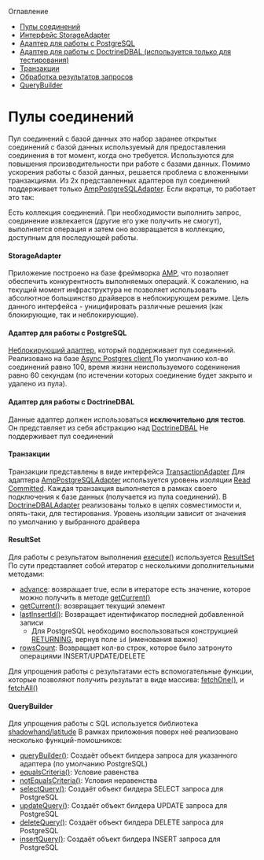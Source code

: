 Оглавление
* [Пулы соединений](https://github.com/mmasiukevich/service-bus/blob/master/doc/storages.md#%D0%9F%D1%83%D0%BB%D1%8B-%D1%81%D0%BE%D0%B5%D0%B4%D0%B8%D0%BD%D0%B5%D0%BD%D0%B8%D0%B9)
* [Интерфейс StorageAdapter](https://github.com/mmasiukevich/service-bus/blob/master/doc/storages.md#storageadapter)
* [Адаптер для работы с PostgreSQL](https://github.com/mmasiukevich/service-bus/blob/master/doc/storages.md#%D0%90%D0%B4%D0%B0%D0%BF%D1%82%D0%B5%D1%80-%D0%B4%D0%BB%D1%8F-%D1%80%D0%B0%D0%B1%D0%BE%D1%82%D1%8B-%D1%81-postgresql)
* [Адаптер для работы с DoctrineDBAL (используется только для тестирования)](https://github.com/mmasiukevich/service-bus/blob/master/doc/storages.md#%D0%90%D0%B4%D0%B0%D0%BF%D1%82%D0%B5%D1%80-%D0%B4%D0%BB%D1%8F-%D1%80%D0%B0%D0%B1%D0%BE%D1%82%D1%8B-%D1%81-doctrinedbal)
* [Транзакции](https://github.com/mmasiukevich/service-bus/blob/master/doc/storages.md#%D0%A2%D1%80%D0%B0%D0%BD%D0%B7%D0%B0%D0%BA%D1%86%D0%B8%D0%B8)
* [Обработка результатов запросов](https://github.com/mmasiukevich/service-bus/blob/master/doc/storages.md#resultset)
* [QueryBuilder](https://github.com/mmasiukevich/service-bus/blob/master/doc/storages.md#querybuilder)

# Пулы соединений

Пул соединений с базой данных это набор заранее открытых соединений с базой данных используемый для предоставления соединения в тот момент, когда оно требуется. 
Используются для повышения производительности при работе с базами данных. Помимо ускорения работы с базой данных, решается проблема с вложенными транзакциями.
Из 2х представленных адаптеров пул соединений поддерживает только [AmpPostgreSQLAdapter](). 
Если вкратце, то работает это так:

Есть коллекция соединений. При необходимости выполнить запрос, соединение извлекается (другие его уже получить не смогут), выполняется операция и затем оно возвращается в коллекцию, доступным для последующей работы.

#### StorageAdapter
Приложение построено на базе фреймворка [AMP](https://amphp.org/), что позволяет обеспечить конкурентность выполняемых операций. К сожалению, на текущий момент инфраструктура не позволяет использовать абсолютное большинство драйверов в неблокирующем режиме.
Цель данного интерфейса - уницифировать различные решения (как блокирующие, так и неблокирующие).

#### Адаптер для работы с PostgreSQL
[Неблокирующий адаптер](https://github.com/mmasiukevich/service-bus/blob/master/src/Storage/SQL/AmpPostgreSQL/AmpPostgreSQLAdapter.php), который поддерживает пул соединений. Реализовано на базе [Async Postgres client ](https://github.com/amphp/postgres)
По умолчанию кол-во соединений равно 100, время жизни неиспользуемого соденинения равно 60 секундам (по истечении которых соединение будет закрыто и удалено из пула).

#### Адаптер для работы с DoctrineDBAL
Данные адаптер должен использоваться **исключительно для тестов**. Он представляет из себя абстракцию над [DoctrineDBAL](https://github.com/doctrine/dbal)
Не поддерживает пул соединений

#### Транзакции
Транзакции представлены в виде интерфейса [TransactionAdapter](https://github.com/mmasiukevich/service-bus/blob/master/src/Storage/TransactionAdapter.php)
Для адаптера [AmpPostgreSQLAdapter](https://github.com/mmasiukevich/service-bus/blob/master/src/Storage/SQL/AmpPostgreSQL/AmpPostgreSQLAdapter.php) используется уровень изоляции [Read Committed](https://postgrespro.com/docs/postgrespro/9.5/transaction-iso#xact-read-committed). Каждая транзакция выполняется в рамках своего подключения к базе данных (получается из пула соединений). 
В [DoctrineDBALAdapter](https://github.com/mmasiukevich/service-bus/blob/master/src/Storage/SQL/DoctrineDBAL/DoctrineDBALAdapter.php) реализованы только в целях совместимости и, опять-таки, для тестирования. Уровень изоляции зависит от значения по умолчанию у выбранного драйвера

#### ResultSet

Для работы с результатом выполнения [execute()](https://github.com/mmasiukevich/service-bus/blob/master/src/Storage/StorageAdapter.php#L35) используется [ResultSet](https://github.com/mmasiukevich/service-bus/blob/master/src/Storage/ResultSet.php)
По сути представляет собой итератор с несколькими дополнительными методами:

* [advance](https://github.com/mmasiukevich/service-bus/blob/master/src/Storage/ResultSet.php#L37): возвращает true, если в итераторе есть значение, которое можно получить в методе [getCurrent()](https://github.com/mmasiukevich/service-bus/blob/master/src/Storage/ResultSet.php#L46)
* [getCurrent()](https://github.com/mmasiukevich/service-bus/blob/master/src/Storage/ResultSet.php#L46): возвращает текущий элемент
* [lastInsertId()](https://github.com/mmasiukevich/service-bus/blob/master/src/Storage/ResultSet.php#L57): Возвращает идентификатор последней добавленной записи
  * Для PostgreSQL необходимо воспользоваться конструкцией [RETURNING](https://www.postgresql.org/docs/9.1/static/sql-insert.html), вернув поле ```id``` (именования важно)
* [rowsCount](https://github.com/mmasiukevich/service-bus/blob/master/src/Storage/ResultSet.php#L66): Возвращает кол-во строк, которое было затронуто операциями INSERT/UPDATE/DELETE

Для упрощения работы с результатами есть вспомогательные функции, которые позволяют получить результат в виде массива:  [fetchOne()](https://github.com/mmasiukevich/service-bus/blob/master/src/Storage/functions.php#L59), и [fetchAll()](https://github.com/mmasiukevich/service-bus/blob/master/src/Storage/functions.php#L30)

#### QueryBuilder
Для упрощения работы с SQL используется библиотека [shadowhand/latitude](https://github.com/shadowhand/latitude)
В рамках приложения поверх неё реализовано несколько функций-помошников:

* [queryBuilder()](https://github.com/mmasiukevich/service-bus/blob/master/src/Storage/SQL/queryBuilderFunctions.php#L29): Создаёт объект билдера запроса для указанного адаптера (по умолчанию PostgreSQL)
* [equalsCriteria()](https://github.com/mmasiukevich/service-bus/blob/master/src/Storage/SQL/queryBuilderFunctions.php#L42): Условие равенства
* [notEqualsCriteria()](https://github.com/mmasiukevich/service-bus/blob/master/src/Storage/SQL/queryBuilderFunctions.php#L60): Условия неравенства
* [selectQuery()](https://github.com/mmasiukevich/service-bus/blob/master/src/Storage/SQL/queryBuilderFunctions.php#L78): Создаёт объект билдера SELECT запроса для PostgreSQL
* [updateQuery()](https://github.com/mmasiukevich/service-bus/blob/master/src/Storage/SQL/queryBuilderFunctions.php#L91): Создаёт объект билдера UPDATE запроса для PostgreSQL
* [deleteQuery()](https://github.com/mmasiukevich/service-bus/blob/master/src/Storage/SQL/queryBuilderFunctions.php#L103): Создаёт объект билдера DELETE запроса для PostgreSQL
* [insertQuery()](https://github.com/mmasiukevich/service-bus/blob/master/src/Storage/SQL/queryBuilderFunctions.php#L116): Создаёт объект билдера INSERT запроса для PostgreSQL